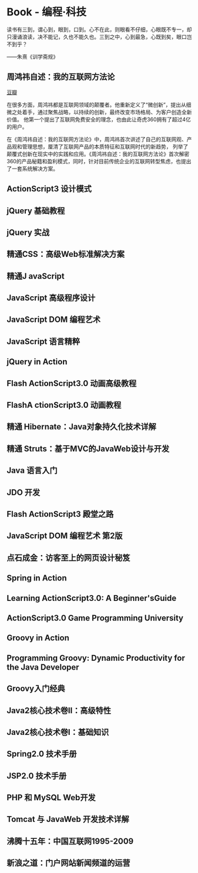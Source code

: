# Book - 编程·科技

读书有三到，谓心到，眼到，口到。心不在此，则眼看不仔细，心眼既不专一，却只漫诵浪读，决不能记，久也不能久也。三到之中，心到最急，心既到矣，眼口岂不到乎？

——朱熹《训学斋规》

## 周鸿祎自述：我的互联网方法论

[豆瓣](http://book.douban.com/subject/25928983/)<sup><i class="fa fa-external-link fa-fw"></i></sup>

在很多方面，周鸿祎都是互联网领域的颠覆者。他重新定义了“微创新”，提出从细微之处着手，通过聚焦战略，以持续的创新，最终改变市场格局、为客户创造全新价值。
他第一个提出了互联网免费安全的理念，也由此让奇虎360拥有了超过4亿的用户。

在《周鸿祎自述：我的互联网方法论》中，周鸿祎首次讲述了自己的互联网观、产品观和管理思想，厘清了互联网产品的本质特征和互联网时代的新趋势，
列举了颠覆式创新在现实中的实践和应用。《周鸿祎自述：我的互联网方法论》首次解密360的产品秘籍和盈利模式，同时，针对目前传统企业的互联网转型焦虑，也提出了一套系统解决方案。

## ActionScript3 设计模式
## jQuery 基础教程
## jQuery 实战
## 精通CSS：高级Web标准解决方案
## 精通J avaScript
## JavaScript 高级程序设计
## JavaScript DOM 编程艺术
## JavaScript 语言精粹
## jQuery in Action
## Flash ActionScript3.0 动画高级教程
## FlashA ctionScript3.0 动画教程
## 精通 Hibernate：Java对象持久化技术详解
## 精通 Struts：基于MVC的JavaWeb设计与开发
## Java 语言入门
## JDO 开发
## Flash ActionScript3 殿堂之路
## JavaScript DOM 编程艺术 第2版
## 点石成金：访客至上的网页设计秘笈
## Spring in Action
## Learning ActionScript3.0: A Beginner'sGuide
## ActionScript3.0 Game Programming University
## Groovy in Action
## Programming Groovy: Dynamic Productivity for the Java Developer
## Groovy入门经典
## Java2核心技术卷Ⅱ：高级特性
## Java2核心技术卷Ⅰ：基础知识
## Spring2.0 技术手册
## JSP2.0 技术手册
## PHP 和 MySQL Web开发
## Tomcat 与 JavaWeb 开发技术详解
## 沸腾十五年：中国互联网1995-2009
## 新浪之道：门户网站新闻频道的运营
